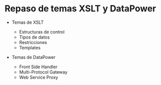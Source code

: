 # __Repaso de temas XSLT y DataPower__

* Temas de XSLT

    * Estructuras de control
    * Tipos de datos
    * Restricciones
    * Templates

* Temas de DataPower

    * Front Side Handler
    * Multi-Protocol Gateway
    * Web Service Proxy